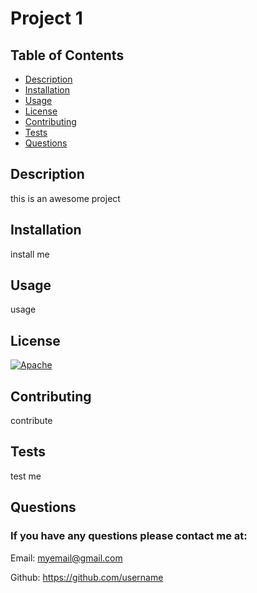 # Project 1

## Table of Contents
* [Description](#description)
* [Installation](#installation)
* [Usage](#usage)
* [License](#license)
* [Contributing](#contributing)
* [Tests](#tests)
* [Questions](#questions)

## Description
this is an awesome project

## Installation 
install me

## Usage
usage 

## License
[![Apache](https://img.shields.io/badge/NPM-Apache-green.svg)](https://opensource.org/licenses/Apache-2.0)


## Contributing
contribute

## Tests
test me

## Questions 
### If you have any questions please contact me at:
Email: myemail@gmail.com

Github: https://github.com/username

